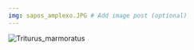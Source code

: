 ```yaml
---
img: sapos_amplexo.JPG # Add image post (optional)
---
```


![Triturus_marmoratus]({{site.baseurl}}/assets/img/Triturus_marmoratus.JPG)